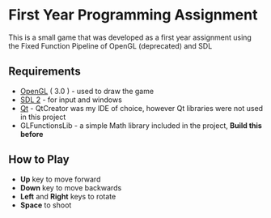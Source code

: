 
# First Year Programming Assignment
This is a small game that was developed as a first year assignment using the Fixed Function Pipeline of OpenGL (deprecated) and SDL

## Requirements
* [OpenGL](https://www.opengl.org/)  ( 3.0 ) - used to draw the game
* [SDL 2]( https://www.libsdl.org/ ) - for input and windows
* [Qt]( https://www.qt.io/ ) - QtCreator was my IDE of choice, however Qt libraries were not used in this project 
* GLFunctionsLib - a simple Math library included in the project, **Build this before**

## How to Play
* **Up** key to move forward
* **Down** key to move backwards
* **Left** and **Right** keys to rotate 
* **Space** to shoot
